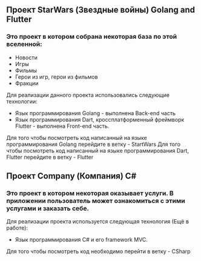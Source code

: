 ## Проект StarWars (Звездные войны) Golang and Flutter
### Это проект в котором собрана некоторая база по этой вселенной:
*   Новости   
*   Игры
*   Фильмы
*   Герои из игр, герои из фильмов
*   Фракции

Для реализации данного проекта использовались следующие технологии:
*   Язык программирования Golang - выполнена Back-end часть
*   Язык программирования Dart, кроссплатформенный фреймворк Flutter - выполнена Front-end часть.

Для того чтобы посмотреть код написанный на языке программирования Golang перейдите в ветку - StartWars
Для того чтобы посмотреть код написанный на языке программирования Dart, Flutter перейдите в ветку - Flutter

## Проект Company (Компания) C# 
### Это проект в котором некоторая оказывает услуги. В приложении пользователь может ознакомиться с этими услугами и заказать себе.

Для реализации проекта используется следующая технология (Ещё в работе):
* Язык программирования C# и его framework MVC.

Для того чтобы посмотреть код необходимо перейти в ветку - CSharp
